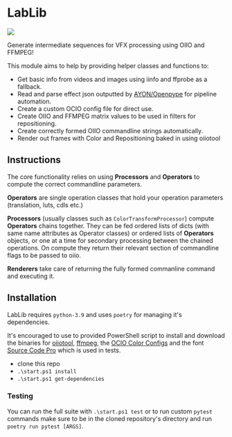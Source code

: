 # LabLib
![](https://img.shields.io/badge/os-windows-blue)

Generate intermediate sequences for VFX processing using OIIO and FFMPEG!

This module aims to help by providing helper classes and functions to:
- Get basic info from videos and images using iinfo and ffprobe as a fallback.
- Read and parse effect json outputted by [AYON/Openpype](https://github.com/ynput) for pipeline automation.
- Create a custom OCIO config file for direct use.
- Create OIIO and FFMPEG matrix values to be used in filters for repositioning.
- Create correctly formed OIIO commandline strings automatically.
- Render out frames with Color and Repositioning baked in using oiiotool


## Instructions
The core functionality relies on using **Processors** and **Operators** to compute the correct commandline parameters.

**Operators** are single operation classes that hold your operation parameters (translation, luts, cdls etc.)

**Processors** (usually classes such as `ColorTransformProcessor`) compute **Operators** chains together. They can be fed ordered lists of dicts (with same name attributes as Operator classes) or ordered lists of **Operators** objects, or one at a time for secondary processing between the chained operations. On compute they return their relevant section of commandline flags to be passed to oiio.

**Renderers** take care of returning the fully formed commanline command and executing it.

## Installation
LabLib requires `python-3.9` and uses `poetry` for managing it's dependencies.

It's encouraged to use to provided PowerShell script to install and download the binaries for [oiiotool](https://www.patreon.com/posts/openimageio-oiio-63609827), [ffmpeg](https://github.com/GyanD/codexffmpeg/releases/tag/7.0.1), the [OCIO Color Configs](https://github.com/colour-science/OpenColorIO-Configs/releases/tag/v1.2) and the font [Source Code Pro](https://fontsource.org/fonts/source-code-pro) which is used in tests.

- clone this repo
- `.\start.ps1 install`
- `.\start.ps1 get-dependencies`

### Testing
You can run the full suite with `.\start.ps1 test` or to run custom `pytest` commands make sure to be in the cloned repository's directory and run `poetry run pytest [ARGS]`.

